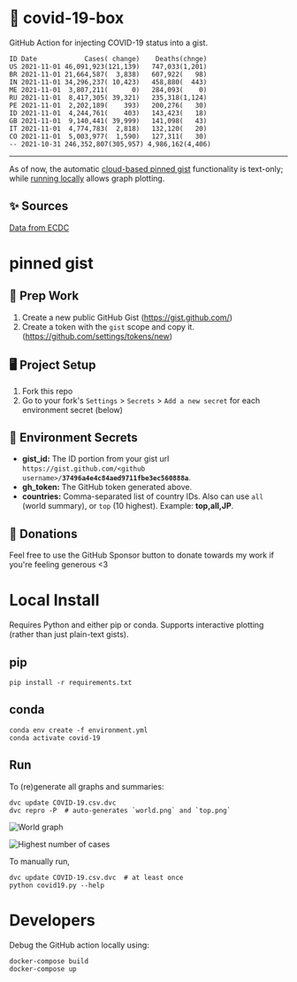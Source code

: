 # 🏥 covid-19-box

GitHub Action for injecting COVID-19 status into a gist.

```
ID Date            Cases( change)    Deaths(chnge)
US 2021-11-01 46,091,923(121,139)   747,033(1,201)
BR 2021-11-01 21,664,587(  3,838)   607,922(   98)
IN 2021-11-01 34,296,237( 10,423)   458,880(  443)
ME 2021-11-01  3,807,211(      0)   284,093(    0)
RU 2021-11-01  8,417,305( 39,321)   235,318(1,124)
PE 2021-11-01  2,202,189(    393)   200,276(   30)
ID 2021-11-01  4,244,761(    403)   143,423(   18)
GB 2021-11-01  9,140,441( 39,999)   141,098(   43)
IT 2021-11-01  4,774,783(  2,818)   132,120(   20)
CO 2021-11-01  5,003,977(  1,590)   127,311(   30)
-- 2021-10-31 246,352,807(305,957) 4,986,162(4,406)
```

---

As of now, the automatic [cloud-based pinned gist](#pinned-gist) functionality is text-only;
while [running locally](#local-install) allows graph plotting.

## ✨ Sources

[Data from ECDC](https://www.ecdc.europa.eu/en/publications-data/download-todays-data-geographic-distribution-covid-19-cases-worldwide)

# pinned gist

## 🎒 Prep Work
1. Create a new public GitHub Gist (https://gist.github.com/)
1. Create a token with the `gist` scope and copy it. (https://github.com/settings/tokens/new)

## 🖥 Project Setup
1. Fork this repo
1. Go to your fork's `Settings` > `Secrets` > `Add a new secret` for each environment secret (below)

## 🤫 Environment Secrets
- **gist_id:** The ID portion from your gist url `https://gist.github.com/<github username>/`**`37496a4e4c84aed9711fbe3ec560888a`**.
- **gh_token:** The GitHub token generated above.
- **countries:** Comma-separated list of country IDs. Also can use `all` (world summary), or `top` (10 highest). Example: **top,all,JP**.

## 💸 Donations

Feel free to use the GitHub Sponsor button to donate towards my work if you're feeling generous <3

# Local Install

Requires Python and either pip or conda. Supports interactive plotting (rather than just plain-text gists).

## pip

```
pip install -r requirements.txt
```

## conda

```
conda env create -f environment.yml
conda activate covid-19
```

## Run

To (re)generate all graphs and summaries:

```
dvc update COVID-19.csv.dvc
dvc repro -P  # auto-generates `world.png` and `top.png`
```

![World graph](world.png)

![Highest number of cases](top.png)

To manually run,

```
dvc update COVID-19.csv.dvc  # at least once
python covid19.py --help
```

# Developers

Debug the GitHub action locally using:

```
docker-compose build
docker-compose up
```
